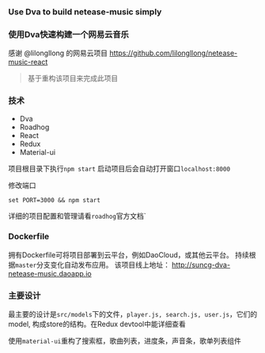 ### Use Dva to build netease-music simply
### 使用Dva快速构建一个网易云音乐

感谢 @lilongllong 的网易云项目
https://github.com/lilongllong/netease-music-react
> 基于重构该项目来完成此项目

### 技术
- Dva
- Roadhog
- React
- Redux
- Material-ui

项目根目录下执行`npm start` 启动项目后会自动打开窗口`localhost:8000`

修改端口
```
set PORT=3000 && npm start
```
详细的项目配置和管理请看`roadhog`官方文档`

### Dockerfile
拥有Dockerfile可将项目部署到云平台，例如DaoCloud，或其他云平台。
持续根据`master`分支变化自动发布应用。
该项目线上地址：
http://suncg-dva-netease-music.daoapp.io

### 主要设计
最主要的设计是`src/models`下的文件，`player.js, search.js, user.js`，它们的model,
构成store的结构。在Redux devtool中能详细查看

使用`material-ui`重构了搜索框，歌曲列表，进度条，声音条，歌单列表组件







